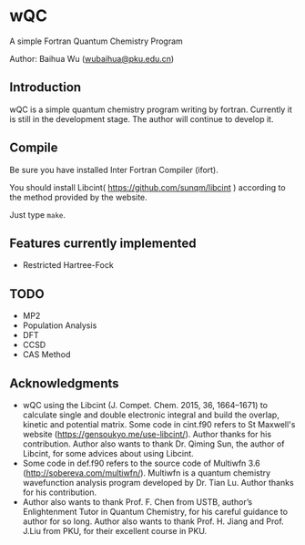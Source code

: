 # wQC
A simple Fortran Quantum Chemistry Program



Author: Baihua Wu (wubaihua@pku.edu.cn)



## Introduction

wQC is a simple quantum chemistry program writing by fortran. Currently it is still in the development stage. The author will continue to develop it.



## Compile

Be sure you have installed Inter Fortran Compiler (ifort). 

You should install Libcint( https://github.com/sunqm/libcint ) according to the method provided by the website.

Just type `make`.



## Features currently implemented

* Restricted Hartree-Fock



## TODO

* MP2
* Population Analysis
* DFT
* CCSD
* CAS Method



## Acknowledgments

* wQC using the Libcint (J. Compet. Chem. 2015, 36, 1664–1671) to calculate single and double electronic integral and build the overlap, kinetic and potential matrix. Some code in cint.f90 refers to St Maxwell's website (https://gensoukyo.me/use-libcint/). Author thanks for his contribution. Author also wants to thank Dr. Qiming Sun, the author of Libcint, for some advices about using Libcint.
* Some code in def.f90 refers to the source code of Multiwfn 3.6 (http://sobereva.com/multiwfn/). Multiwfn is a quantum chemistry wavefunction analysis program developed by Dr. Tian Lu. Author  thanks for his contribution.
* Author also wants to thank Prof. F. Chen from USTB, author’s Enlightenment Tutor in Quantum Chemistry, for his careful guidance to author for so long.  Author also wants to thank Prof. H. Jiang and Prof. J.Liu from PKU, for their excellent course in PKU.

